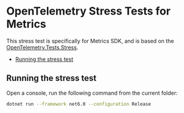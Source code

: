 # OpenTelemetry Stress Tests for Metrics

This stress test is specifically for Metrics SDK, and is
based on the [OpenTelemetry.Tests.Stress](../OpenTelemetry.Tests.Stress/README.md).

* [Running the stress test](#running-the-stress-test)

## Running the stress test

Open a console, run the following command from the current folder:

```sh
dotnet run --framework net6.0 --configuration Release
```
